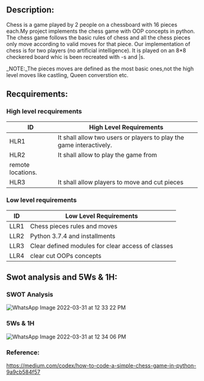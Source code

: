 ## Description:
Chess is a game played by 2 people on a chessboard with 16 pieces each.My project
implements the chess game with OOP concepts in python. The chess game follows the
basic rules of chess and all the chess pieces only move according to valid moves for
that piece. Our implementation of chess is for two players (no artificial intelligence). It
is played on an 8*8 checkered board whic is been recreated with -s and |s.

_NOTE:_The pieces moves are defined as the most basic ones,not the high level moves like castling, Queen converstion etc.
## Recquirements:

### High level recquirements
| ID | High Level Requirements |
| -------- | -------------- |
| HLR1 |It shall allow two users or players to play the game interactively. |
| HLR2 |It shall allow to play the game from
remote locations. |
| HLR3 |It shall allow players to move and cut pieces |

### Low level requirements
| ID | Low Level Requirements |
| ----- | ------------------- | 
| LLR1 | Chess pieces rules and moves  |
| LLR2 | Python 3.7.4 and installments |
| LLR3 | Clear defined modules for clear access of classes |
| LLR4 | clear cut OOPs concepts |

## Swot analysis and 5Ws & 1H:
### SWOT Analysis

![WhatsApp Image 2022-03-31 at 12 33 22 PM](https://user-images.githubusercontent.com/98872154/160997156-55968fda-2529-485b-804b-bff37661742b.jpeg)
### 5Ws & 1H

![WhatsApp Image 2022-03-31 at 12 34 06 PM](https://user-images.githubusercontent.com/98872154/160997410-3bc02aab-cf2a-4822-bb8e-a3eb64223993.jpeg)

### Reference:
https://medium.com/codex/how-to-code-a-simple-chess-game-in-python-9a9cb584f57
